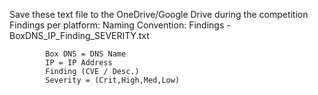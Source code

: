 Save these text file to the OneDrive/Google Drive during the competition
Findings per platform:
	Naming Convention:
	Findings -
    	BoxDNS_IP_Finding_SEVERITY.txt

        	Box DNS = DNS Name
        	IP = IP Address
        	Finding (CVE / Desc.)
        	Severity = (Crit,High,Med,Low)
